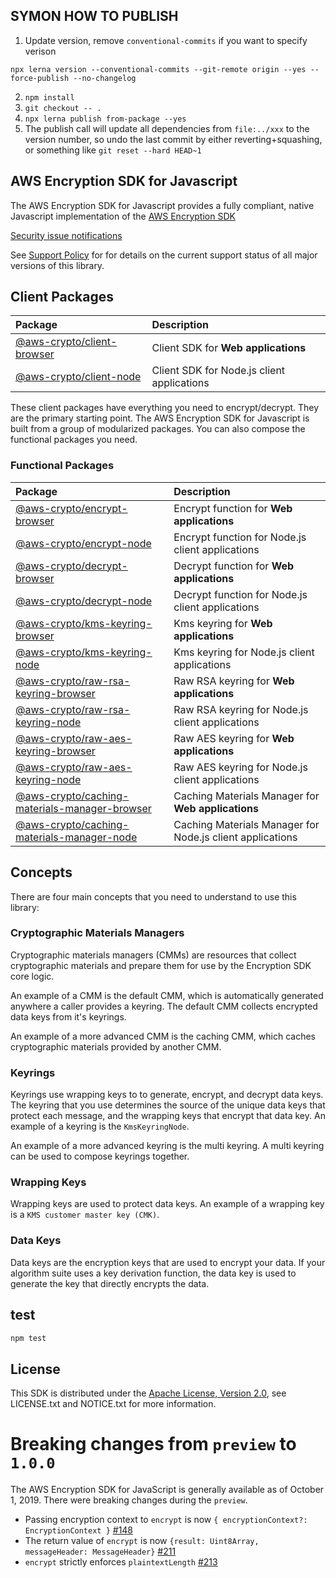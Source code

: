 ## SYMON HOW TO PUBLISH

1. Update version, remove `conventional-commits` if you want to specify verison

```
npx lerna version --conventional-commits --git-remote origin --yes --force-publish --no-changelog
```

2. `npm install`
3. `git checkout -- .`
4. `npx lerna publish from-package --yes`
5. The publish call will update all dependencies from `file:../xxx` to the version number, so undo the last commit by either reverting+squashing, or something like `git reset --hard HEAD~1`

## AWS Encryption SDK for Javascript

The AWS Encryption SDK for Javascript provides a fully compliant,
native Javascript implementation of the [AWS Encryption SDK](https://docs.aws.amazon.com/encryption-sdk/latest/developer-guide/introduction.html)

[Security issue notifications](./CONTRIBUTING.md#security-issue-notifications)

See [Support Policy](./SUPPORT_POLICY.rst) for for details on the current support status of all major versions of this library.

## Client Packages

| Package                                                                            | Description                                |
| :--------------------------------------------------------------------------------- | :----------------------------------------- |
| [@aws-crypto/client-browser](https://npmjs.com/package/@aws-crypto/client-browser) | Client SDK for **Web applications**        |
| [@aws-crypto/client-node](https://npmjs.com/package/@aws-crypto/client-node)       | Client SDK for Node.js client applications |

These client packages have everything you need to encrypt/decrypt.
They are the primary starting point.
The AWS Encryption SDK for Javascript is built from a group of modularized packages.
You can also compose the functional packages you need.

### Functional Packages

| Package                                                                                                                  | Description                                               |
| :----------------------------------------------------------------------------------------------------------------------- | :-------------------------------------------------------- |
| [@aws-crypto/encrypt-browser](https://npmjs.com/package/@aws-crypto/encrypt-browser)                                     | Encrypt function for **Web applications**                 |
| [@aws-crypto/encrypt-node](https://npmjs.com/package/@aws-crypto/encrypt-node)                                           | Encrypt function for Node.js client applications          |
| [@aws-crypto/decrypt-browser](https://npmjs.com/package/@aws-crypto/decrypt-browser)                                     | Decrypt function for **Web applications**                 |
| [@aws-crypto/decrypt-node](https://npmjs.com/package/@aws-crypto/decrypt-node)                                           | Decrypt function for Node.js client applications          |
| [@aws-crypto/kms-keyring-browser](https://npmjs.com/package/@aws-crypto/kms-keyring-browser)                             | Kms keyring for **Web applications**                      |
| [@aws-crypto/kms-keyring-node](https://npmjs.com/package/@aws-crypto/kms-keyring-node)                                   | Kms keyring for Node.js client applications               |
| [@aws-crypto/raw-rsa-keyring-browser](https://npmjs.com/package/@aws-crypto/raw-rsa-keyring-browser)                     | Raw RSA keyring for **Web applications**                  |
| [@aws-crypto/raw-rsa-keyring-node](https://npmjs.com/package/@aws-crypto/raw-rsa-keyring-node)                           | Raw RSA keyring for Node.js client applications           |
| [@aws-crypto/raw-aes-keyring-browser](https://npmjs.com/package/@aws-crypto/raw-aes-keyring-browser)                     | Raw AES keyring for **Web applications**                  |
| [@aws-crypto/raw-aes-keyring-node](https://npmjs.com/package/@aws-crypto/raw-aes-keyring-node)                           | Raw AES keyring for Node.js client applications           |
| [@aws-crypto/caching-materials-manager-browser](https://npmjs.com/package/@aws-crypto/caching-materials-manager-browser) | Caching Materials Manager for **Web applications**        |
| [@aws-crypto/caching-materials-manager-node](https://npmjs.com/package/@aws-crypto/caching-materials-manager-node)       | Caching Materials Manager for Node.js client applications |

## Concepts

There are four main concepts that you need to understand to use this library:

### Cryptographic Materials Managers

Cryptographic materials managers (CMMs) are resources that collect cryptographic materials
and prepare them for use by the Encryption SDK core logic.

An example of a CMM is the default CMM,
which is automatically generated anywhere a caller provides a keyring.
The default CMM collects encrypted data keys from it's keyrings.

An example of a more advanced CMM is the caching CMM,
which caches cryptographic materials provided by another CMM.

### Keyrings

Keyrings use wrapping keys to to generate, encrypt, and decrypt data keys.
The keyring that you use determines the source of the unique data keys that protect each message,
and the wrapping keys that encrypt that data key.
An example of a keyring is the `KmsKeyringNode`.

An example of a more advanced keyring is the multi keyring.
A multi keyring can be used to compose keyrings together.

### Wrapping Keys

Wrapping keys are used to protect data keys.
An example of a wrapping key is a `KMS customer master key (CMK)`.

### Data Keys

Data keys are the encryption keys that are used to encrypt your data.
If your algorithm suite uses a key derivation function,
the data key is used to generate the key that directly encrypts the data.

## test

```sh
npm test
```

## License

This SDK is distributed under the
[Apache License, Version 2.0](http://www.apache.org/licenses/LICENSE-2.0),
see LICENSE.txt and NOTICE.txt for more information.

# Breaking changes from `preview` to `1.0.0`

The AWS Encryption SDK for JavaScript is generally available
as of October 1, 2019.
There were breaking changes during the `preview`.

- Passing encryption context to `encrypt` is now `{ encryptionContext?: EncryptionContext }` [#148][encryptionContext]
- The return value of `encrypt` is now `{result: Uint8Array, messageHeader: MessageHeader}` [#211][encryptResult]
- `encrypt` strictly enforces `plaintextLength` [#213][plaintextLength]

[encryptionContext]: https://github.com/aws/aws-encryption-sdk-javascript/pull/148
[encryptResult]: https://github.com/aws/aws-encryption-sdk-javascript/pull/211
[plaintextLength]: https://github.com/aws/aws-encryption-sdk-javascript/pull/213
